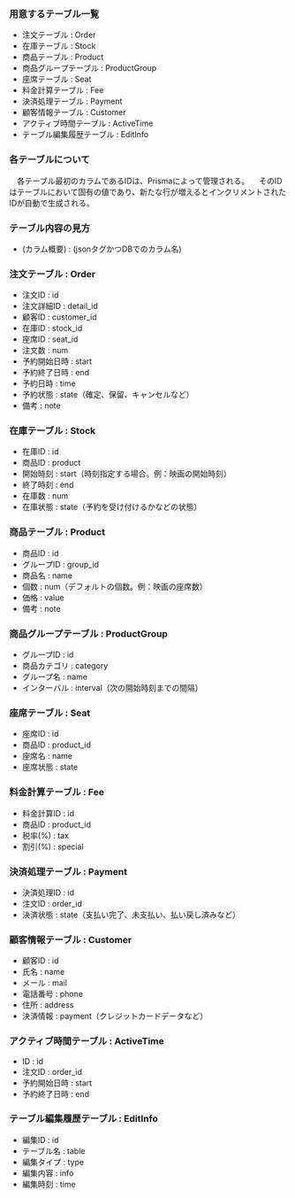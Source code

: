 ### 用意するテーブル一覧
- 注文テーブル : Order
- 在庫テーブル : Stock
- 商品テーブル : Product
- 商品グループテーブル : ProductGroup
- 座席テーブル : Seat
- 料金計算テーブル : Fee
- 決済処理テーブル : Payment
- 顧客情報テーブル : Customer
- アクティブ時間テーブル : ActiveTime
- テーブル編集履歴テーブル : EditInfo

### 各テーブルについて
　各テーブル最初のカラムであるIDは、Prismaによって管理される。
　そのIDはテーブルにおいて固有の値であり、新たな行が増えるとインクリメントされたIDが自動で生成される。

### テーブル内容の見方
- (カラム概要) : (jsonタグかつDBでのカラム名)

### 注文テーブル : Order
- 注文ID : id
- 注文詳細ID : detail_id
- 顧客ID : customer_id
- 在庫ID : stock_id
- 座席ID : seat_id
- 注文数 : num
- 予約開始日時 : start
- 予約終了日時 : end
- 予約日時 : time
- 予約状態 : state（確定、保留、キャンセルなど）
- 備考 : note

### 在庫テーブル : Stock
- 在庫ID : id
- 商品ID : product
- 開始時刻 : start（時刻指定する場合。例：映画の開始時刻）
- 終了時刻 : end
- 在庫数 : num
- 在庫状態 : state（予約を受け付けるかなどの状態）

### 商品テーブル : Product
- 商品ID : id
- グループID : group_id
- 商品名 : name
- 個数 : num（デフォルトの個数。例：映画の座席数）
- 価格 : value
- 備考 : note

### 商品グループテーブル : ProductGroup
- グループID : id
- 商品カテゴリ : category
- グループ名 : name
- インターバル : interval（次の開始時刻までの間隔）

### 座席テーブル : Seat
- 座席ID : id
- 商品ID : product_id
- 座席名 : name
- 座席状態 : state

### 料金計算テーブル : Fee
- 料金計算ID : id
- 商品ID : product_id
- 税率(%) : tax
- 割引(%) : special

### 決済処理テーブル : Payment
- 決済処理ID : id
- 注文ID : order_id
- 決済状態 : state（支払い完了、未支払い、払い戻し済みなど）

### 顧客情報テーブル : Customer
- 顧客ID : id
- 氏名 : name
- メール : mail
- 電話番号 : phone
- 住所 : address
- 決済情報 : payment（クレジットカードデータなど）

### アクティブ時間テーブル : ActiveTime
- ID : id
- 注文ID : order_id
- 予約開始日時 : start
- 予約終了日時 : end

### テーブル編集履歴テーブル : EditInfo
- 編集ID : id
- テーブル名 : table
- 編集タイプ : type
- 編集内容 : info
- 編集時刻 : time